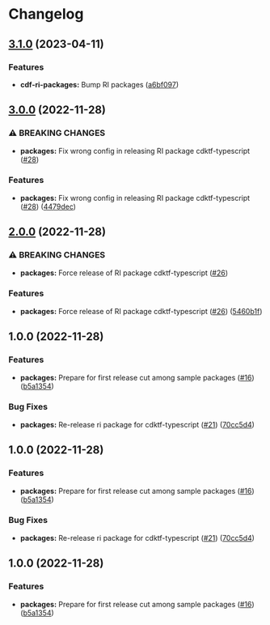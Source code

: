 # Changelog

## [3.1.0](https://github.com/openfabr/cdf/compare/package-ri-cdktf-typescript-v3.0.0...package-ri-cdktf-typescript-v3.1.0) (2023-04-11)


### Features

* **cdf-ri-packages:** Bump RI packages ([a6bf097](https://github.com/openfabr/cdf/commit/a6bf097c30026f21615400f8179d4b55df72cbed))

## [3.0.0](https://github.com/openfabr/cdf/compare/package-ri-cdktf-typescript-v2.0.0...package-ri-cdktf-typescript-v3.0.0) (2022-11-28)


### ⚠ BREAKING CHANGES

* **packages:** Fix wrong config in releasing RI package cdktf-typescript ([#28](https://github.com/openfabr/cdf/issues/28))

### Features

* **packages:** Fix wrong config in releasing RI package cdktf-typescript ([#28](https://github.com/openfabr/cdf/issues/28)) ([4479dec](https://github.com/openfabr/cdf/commit/4479decc1de011474e3556052e7ce1a7868d0ef1))

## [2.0.0](https://github.com/openfabr/cdf/compare/package-ri-cdktf-typescript-v1.0.0...package-ri-cdktf-typescript-v2.0.0) (2022-11-28)


### ⚠ BREAKING CHANGES

* **packages:** Force release of RI package cdktf-typescript ([#26](https://github.com/openfabr/cdf/issues/26))

### Features

* **packages:** Force release of RI package cdktf-typescript ([#26](https://github.com/openfabr/cdf/issues/26)) ([5460b1f](https://github.com/openfabr/cdf/commit/5460b1f64bb00a2f9b12c787bafacaa42754f61c))

## 1.0.0 (2022-11-28)


### Features

* **packages:** Prepare for first release cut among sample packages ([#16](https://github.com/openfabr/cdf/issues/16)) ([b5a1354](https://github.com/openfabr/cdf/commit/b5a135439ef0627ed33f6c2de4ba0be35e1125b6))


### Bug Fixes

* **packages:** Re-release ri package for cdktf-typescript ([#21](https://github.com/openfabr/cdf/issues/21)) ([70cc5d4](https://github.com/openfabr/cdf/commit/70cc5d4274ccff194fc94c36f7ec9867e0f45640))

## 1.0.0 (2022-11-28)


### Features

* **packages:** Prepare for first release cut among sample packages ([#16](https://github.com/openfabr/cdf/issues/16)) ([b5a1354](https://github.com/openfabr/cdf/commit/b5a135439ef0627ed33f6c2de4ba0be35e1125b6))


### Bug Fixes

* **packages:** Re-release ri package for cdktf-typescript ([#21](https://github.com/openfabr/cdf/issues/21)) ([70cc5d4](https://github.com/openfabr/cdf/commit/70cc5d4274ccff194fc94c36f7ec9867e0f45640))

## 1.0.0 (2022-11-28)


### Features

* **packages:** Prepare for first release cut among sample packages ([#16](https://github.com/openfabr/cdf/issues/16)) ([b5a1354](https://github.com/openfabr/cdf/commit/b5a135439ef0627ed33f6c2de4ba0be35e1125b6))

